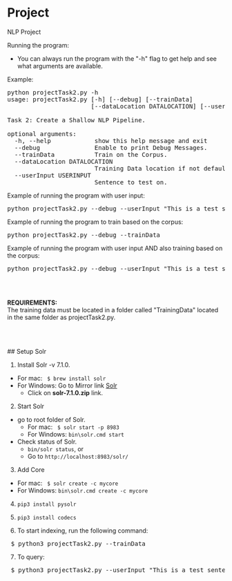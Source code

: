 # Project
NLP Project

Running the program:
- You can always run the program with the "-h" flag to get help and see what arguments are available.

Example:
<pre>
python projectTask2.py -h
usage: projectTask2.py [-h] [--debug] [--trainData]
                       [--dataLocation DATALOCATION] [--userInput USERINPUT]

Task 2: Create a Shallow NLP Pipeline.

optional arguments:
  -h, --help            show this help message and exit
  --debug               Enable to print Debug Messages.
  --trainData           Train on the Corpus.
  --dataLocation DATALOCATION
                        Training Data location if not default.
  --userInput USERINPUT
                        Sentence to test on.
</pre>                        


Example of running the program with user input:<br />
<pre>python projectTask2.py --debug --userInput "This is a test sentence. How do you do? This is a third sentence."</pre>


Example of running the program to train based on the corpus:<br />
<pre>python projectTask2.py --debug --trainData</pre>


Example of running the program with user input AND also training based on the corpus:<br />
<pre>python projectTask2.py --debug --userInput "This is a test sentence. How do you do? This is a third sentence." --trainData</pre>

<br /><br />

<p>
  <b>REQUIREMENTS:</b><br />
  The training data must be located in a folder called "TrainingData" located in the same folder as projectTask2.py.
</p>

<br /><br />

<p>
## Setup Solr

1. Install Solr -v 7.1.0.
  * For mac: ``` $ brew install solr```
  * For Windows: Go to Mirror link [Solr](http://apache.mirrors.pair.com/lucene/solr/7.1.0)
    * Click on **solr-7.1.0.zip** link.

2. Start Solr
  * go to root folder of Solr.
    * For mac: ``` $ solr start -p 8983```
    * For Windows: ```bin\solr.cmd start```
  * Check status of Solr.
    * ```bin/solr status```, or
    * Go to ```http://localhost:8983/solr/```

3. Add Core
  * For mac: ``` $ solr create -c mycore```
  * For Windows: ```bin\solr.cmd create -c mycore```

4. ```pip3 install pysolr```

5. ```pip3 install codecs```

6. To start indexing, run the following command:</br>
<pre> $ python3 projectTask2.py --trainData </pre>

7. To query:</br>
<pre> $ python3 projectTask2.py --userInput "This is a test sentence. How do you do? This is a third sentence." </pre>
